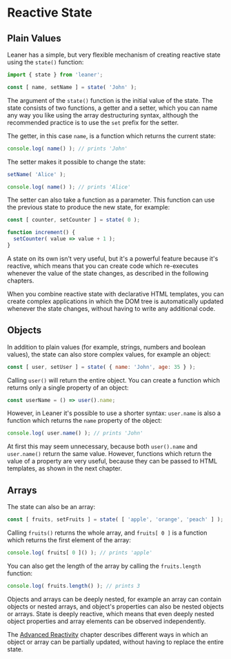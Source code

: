 # Reactive State

## Plain Values

Leaner has a simple, but very flexible mechanism of creating reactive state using the `state()` function:

```js
import { state } from 'leaner';

const [ name, setName ] = state( 'John' );
```

The argument of the `state()` function is the initial value of the state. The state consists of two functions, a getter and a setter, which you can name any way you like using the array destructuring syntax, although the recommended practice is to use the `set` prefix for the setter.

The getter, in this case `name`, is a function which returns the current state:

```js
console.log( name() ); // prints 'John'
```

The setter makes it possible to change the state:

```js
setName( 'Alice' );

console.log( name() ); // prints 'Alice'
```

The setter can also take a function as a parameter. This function can use the previous state to produce the new state, for example:

```js
const [ counter, setCounter ] = state( 0 );

function increment() {
  setCounter( value => value + 1 );
}
```

A state on its own isn't very useful, but it's a powerful feature because it's reactive, which means that you can create code which re-executes whenever the value of the state changes, as described in the following chapters.

When you combine reactive state with declarative HTML templates, you can create complex applications in which the DOM tree is automatically updated whenever the state changes, without having to write any additional code.


## Objects

In addition to plain values (for example, strings, numbers and boolean values), the state can also store complex values, for example an object:

```js
const [ user, setUser ] = state( { name: 'John', age: 35 } );
```

Calling `user()` will return the entire object. You can create a function which returns only a single property of an object:

```js
const userName = () => user().name;
```

However, in Leaner it's possible to use a shorter syntax: `user.name` is also a function which returns the `name` property of the object:

```js
console.log( user.name() ); // prints 'John'
```

At first this may seem unnecessary, because both `user().name` and `user.name()` return the same value. However, functions which return the value of a property are very useful, because they can be passed to HTML templates, as shown in the next chapter.


## Arrays

The state can also be an array:

```js
const [ fruits, setFruits ] = state( [ 'apple', 'orange', 'peach' ] );
```

Calling `fruits()` returns the whole array, and `fruits[ 0 ]` is a function which returns the first element of the array:

```js
console.log( fruits[ 0 ]() ); // prints 'apple'
```

You can also get the length of the array by calling the `fruits.length` function:

```js
console.log( fruits.length() ); // prints 3
```

Objects and arrays can be deeply nested, for example an array can contain objects or nested arrays, and object's properties can also be nested objects or arrays. State is deeply reactive, which means that even deeply nested object properties and array elements can be observed independently.

The [Advanced Reactivity](./advanced-reactivity) chapter describes different ways in which an object or array can be partially updated, without having to replace the entire state.

